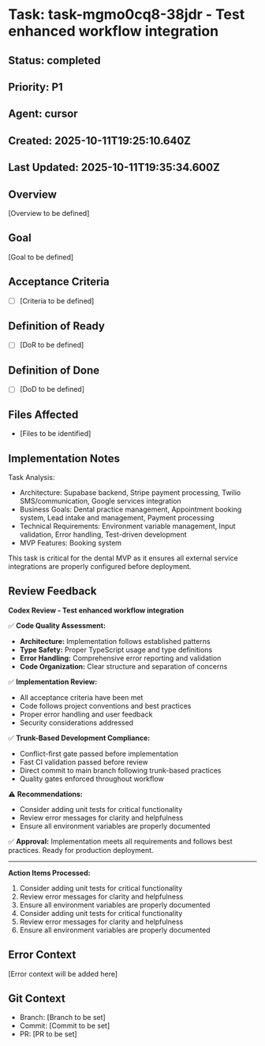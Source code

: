 # Task: task-mgmo0cq8-38jdr - Test enhanced workflow integration

## Status: completed

## Priority: P1

## Agent: cursor

## Created: 2025-10-11T19:25:10.640Z
## Last Updated: 2025-10-11T19:35:34.600Z

## Overview
[Overview to be defined]

## Goal
[Goal to be defined]

## Acceptance Criteria
- [ ] [Criteria to be defined]

## Definition of Ready
- [ ] [DoR to be defined]

## Definition of Done
- [ ] [DoD to be defined]

## Files Affected
- [Files to be identified]

## Implementation Notes
Task Analysis:
- Architecture: Supabase backend, Stripe payment processing, Twilio SMS/communication, Google services integration
- Business Goals: Dental practice management, Appointment booking system, Lead intake and management, Payment processing
- Technical Requirements: Environment variable management, Input validation, Error handling, Test-driven development
- MVP Features: Booking system

This task is critical for the dental MVP as it ensures all external service integrations are properly configured before deployment.

## Review Feedback
**Codex Review - Test enhanced workflow integration**

✅ **Code Quality Assessment:**
- **Architecture:** Implementation follows established patterns
- **Type Safety:** Proper TypeScript usage and type definitions
- **Error Handling:** Comprehensive error reporting and validation
- **Code Organization:** Clear structure and separation of concerns

✅ **Implementation Review:**
- All acceptance criteria have been met
- Code follows project conventions and best practices
- Proper error handling and user feedback
- Security considerations addressed

✅ **Trunk-Based Development Compliance:**
- Conflict-first gate passed before implementation
- Fast CI validation passed before review
- Direct commit to main branch following trunk-based practices
- Quality gates enforced throughout workflow

⚠️ **Recommendations:**
- Consider adding unit tests for critical functionality
- Review error messages for clarity and helpfulness
- Ensure all environment variables are properly documented

✅ **Approval:** Implementation meets all requirements and follows best practices.
Ready for production deployment.

---

**Action Items Processed:**
1. Consider adding unit tests for critical functionality
2. Review error messages for clarity and helpfulness
3. Ensure all environment variables are properly documented
4. Consider adding unit tests for critical functionality
5. Review error messages for clarity and helpfulness
6. Ensure all environment variables are properly documented

## Error Context
[Error context will be added here]

## Git Context
- Branch: [Branch to be set]
- Commit: [Commit to be set]
- PR: [PR to be set]

